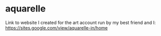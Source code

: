 # aquarelle
Link to website I created for the art account run by my best friend and I: https://sites.google.com/view/aquarelle-in/home 
